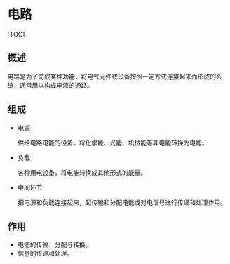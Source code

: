 # 电路

[TOC]

## 概述

电路是为了完成某种功能，将电气元件或设备按照一定方式连接起来而形成的系统，通常用以构成电流的通路。

## 组成

* 电源

  供给电路电能的设备。将化学能、光能、机械能等非电能转换为电能。

* 负载

  各种用电设备，将电能转换成其他形式的能量。

* 中间环节

  把电源和负载连接起来，起传输和分配电能或对电信号进行传递和处理作用。

## 作用

* 电能的传输、分配与转换。
* 信息的传递和处理。
